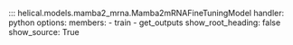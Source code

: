 ::: helical.models.mamba2_mrna.Mamba2mRNAFineTuningModel
    handler: python
    options:
      members:
        - train
        - get_outputs
      show_root_heading: false
      show_source: True
